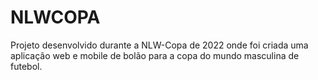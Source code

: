 # NLWCOPA
 Projeto desenvolvido durante a NLW-Copa de 2022 onde foi criada uma aplicação web e mobile de bolão para a copa do mundo masculina de futebol.
